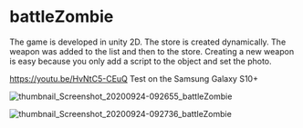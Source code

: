 # battleZombie

The game is developed in unity 2D. The store is created dynamically. The weapon was added to the list and then to the store. Creating a new weapon is easy because you only add a script to the object and set the photo.


https://youtu.be/HvNtC5-CEuQ Test on the Samsung Galaxy S10+

![thumbnail_Screenshot_20200924-092655_battleZombie](https://user-images.githubusercontent.com/40653886/94373946-1d217f00-0109-11eb-92d1-242ec5d94d0a.jpg)

![thumbnail_Screenshot_20200924-092736_battleZombie](https://user-images.githubusercontent.com/40653886/94373984-47733c80-0109-11eb-94ee-21a806f7772c.jpg)

